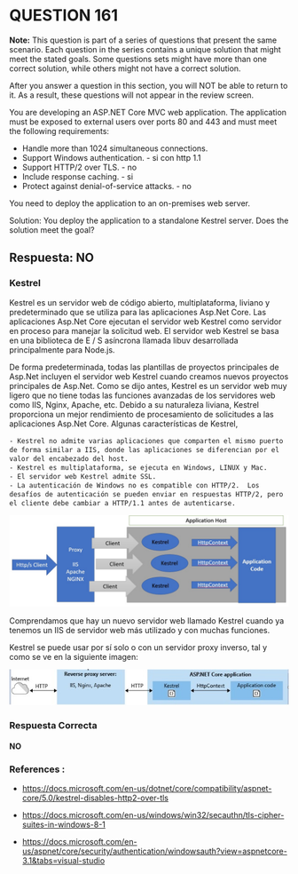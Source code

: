 # QUESTION 161

**Note:** This question is part of a series of questions that present the same scenario. Each question in the series contains a unique solution that might meet the stated goals. Some questions sets might have more than one correct solution, while others might not have a correct solution.

After you answer a question in this section, you will NOT be able to return to it. As a result, these questions will not appear in the review screen.

You are developing an ASP.NET Core MVC web application.
The application must be exposed to external users over ports 80 and 443 and must meet the following requirements:

   - Handle more than 1024 simultaneous connections. 
   - Support Windows authentication. - si con http 1.1
   - Support HTTP/2 over TLS. - no
   - Include response caching. - si
   - Protect against denial-of-service attacks. - no

You need to deploy the application to an on-premises web server. 

Solution: You deploy the application to a standalone Kestrel server. Does the solution meet the goal?



## Respuesta: NO

### Kestrel
Kestrel es un servidor web de código abierto, multiplataforma, liviano y predeterminado que se utiliza para las aplicaciones Asp.Net Core. Las aplicaciones Asp.Net Core ejecutan el servidor web Kestrel como servidor en proceso para manejar la solicitud web. El servidor web Kestrel se basa en una biblioteca de E / S asíncrona llamada libuv desarrollada principalmente para Node.js.

De forma predeterminada, todas las plantillas de proyectos principales de Asp.Net incluyen el servidor web Kestrel cuando creamos nuevos proyectos principales de Asp.Net. Como se dijo antes, Kestrel es un servidor web muy ligero que no tiene todas las funciones avanzadas de los servidores web como IIS, Nginx, Apache, etc. Debido a su naturaleza liviana, Kestrel proporciona un mejor rendimiento de procesamiento de solicitudes a las aplicaciones Asp.Net Core. Algunas características de Kestrel,

    - Kestrel no admite varias aplicaciones que comparten el mismo puerto de forma similar a IIS, donde las aplicaciones se diferencian por el valor del encabezado del host.
    - Kestrel es multiplataforma, se ejecuta en Windows, LINUX y Mac.
    - El servidor web Kestrel admite SSL.
    - La autenticación de Windows no es compatible con HTTP/2.  Los desafíos de autenticación se pueden enviar en respuestas HTTP/2, pero el cliente debe cambiar a HTTP/1.1 antes de autenticarse.


![alt text](images/Fig-2.jpg "Mostrando la representación gráfica de Kestrel como servidor que admite SSL")

Comprendamos que hay un nuevo servidor web llamado Kestrel cuando ya tenemos un IIS de servidor web más utilizado y con muchas funciones.


Kestrel se puede usar por sí solo o con un servidor proxy inverso, tal y como se ve en la siguiente imagen:

![alt text](images/Fig-1.jpg "Mostrando la representación gráfica de Kestre como proxy inverso")



### Respuesta Correcta

#### **NO**



### References :

- https://docs.microsoft.com/en-us/dotnet/core/compatibility/aspnet-core/5.0/kestrel-disables-http2-over-tls

- https://docs.microsoft.com/en-us/windows/win32/secauthn/tls-cipher-suites-in-windows-8-1

- https://docs.microsoft.com/en-us/aspnet/core/security/authentication/windowsauth?view=aspnetcore-3.1&tabs=visual-studio